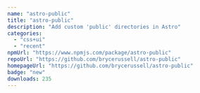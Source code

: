 ```yaml
---
name: "astro-public"
title: "astro-public"
description: "Add custom 'public' directories in Astro"
categories:
  - "css+ui"
  - "recent"
npmUrl: "https://www.npmjs.com/package/astro-public"
repoUrl: "https://github.com/brycerussell/astro-public"
homepageUrl: "https://github.com/brycerussell/astro-public"
badge: "new"
downloads: 235
---
```

